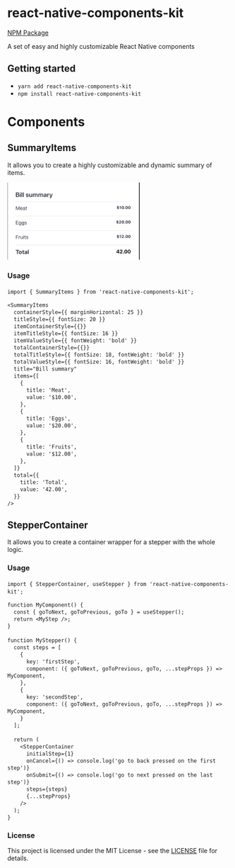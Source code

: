 # react-native-components-kit
[NPM Package](https://www.npmjs.com/package/react-native-components-kit)

A set of easy and highly customizable React Native components

## Getting started

- `yarn add react-native-components-kit`
- `npm install react-native-components-kit`

# Components

## SummaryItems

It allows you to create a highly customizable and dynamic summary of items.

<img width="300" src="images/summary-items.png" alt="Example of usage"></img>

### Usage

`import { SummaryItems } from 'react-native-components-kit';`

```tsx
<SummaryItems
  containerStyle={{ marginHorizontal: 25 }}
  titleStyle={{ fontSize: 20 }}
  itemContainerStyle={{}}
  itemTitleStyle={{ fontSize: 16 }}
  itemValueStyle={{ fontWeight: 'bold' }}
  totalContainerStyle={{}}
  totalTitleStyle={{ fontSize: 18, fontWeight: 'bold' }}
  totalValueStyle={{ fontSize: 16, fontWeight: 'bold' }}
  title="Bill summary"
  items={[
    {
      title: 'Meat',
      value: '$10.00',
    },
    {
      title: 'Eggs',
      value: '$20.00',
    },
    {
      title: 'Fruits',
      value: '$12.00',
    },
  ]}
  total={{
    title: 'Total',
    value: '42.00',
  }}
/>
```

## StepperContainer

It allows you to create a container wrapper for a stepper with the whole logic.

### Usage

`import { StepperContainer, useStepper } from 'react-native-components-kit';`

```tsx
function MyComponent() {
  const { goToNext, goToPrevious, goTo } = useStepper();
  return <MyStep />;
}

function MyStepper() {
  const steps = [
    {
      key: 'firstStep',
      component: ({ goToNext, goToPrevious, goTo, ...stepProps }) => MyComponent,
    },
    {
      key: 'secondStep',
      component: ({ goToNext, goToPrevious, goTo, ...stepProps }) => MyComponent,
    }
  ];

  return (
    <StepperContainer
      initialStep={1}
      onCancel={() => console.log('go to back pressed on the first step')}
      onSubmit={() => console.log('go to next pressed on the last step')}
      steps={steps}
      {...stepProps}
    />
  );
}
```

### License

This project is licensed under the MIT License - see the [LICENSE](LICENSE) file for details.
